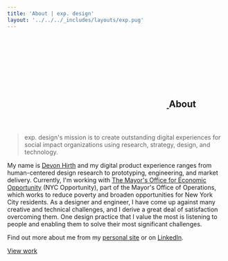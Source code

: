 ```yaml
---
title: 'About | exp. design'
layout: '../../../_includes/layouts/exp.pug'
---
```


<section class="px-5 tablet:px-8 max-w-large pb-8 mb-8 xlarge:mx-auto">
  <header>
    <h2 class="small border-b border-t1 pb-2 mb-4">
      <a id="about" href="#about" class="flex mis--4 mie-1 no-underline">
        <svg class="icon" aria-hidden="true">
          <use xlink:href="#tabler-hash"></use>
        </svg>
      </a> About
    </h2>
  </header>

  <blockquote>exp. design's mission is to create outstanding digital experiences for social impact organizations using research, strategy, design, and technology.</blockquote>

  My name is [Devon Hirth](https://www.linkedin.com/in/devonhirth) and my digital product experience ranges from human-centered design research to prototyping, engineering, and market delivery. Currently, I'm working with [The Mayor's Office for Economic Opportunity](nyc.gov/opportunity) (NYC Opportunity), part of the Mayor's Office of Operations, which works to reduce poverty and broaden opportunities for New York City residents. As a designer and engineer, I have come up against many creative and technical challenges, and I derive a great deal of satisfaction overcoming them. One design practice that I value the most is listening to people and enabling them to solve their most significant challenges.

  Find out more about me from my [personal site](https://devonhirth.com) or on [LinkedIn](https://www.linkedin.com/in/devonhirth).

  <div class='pb-3 mb-6'>
    <a href='/work' class='btn btn-primary'>View work</a>
  </div>
</section>